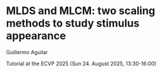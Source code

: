 # MLDS and MLCM: two scaling methods to study stimulus appearance
Guillermo Aguilar

Tutorial at the ECVP 2025 (Sun 24. August 2025, 13:30-16:00)
